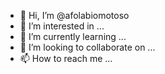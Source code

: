 - 👋 Hi, I’m @afolabiomotoso
- 👀 I’m interested in ...
- 🌱 I’m currently learning ...
- 💞️ I’m looking to collaborate on ...
- 📫 How to reach me ...

<!---
afolabiomotoso/afolabiomotoso is a ✨ special ✨ repository because its `README.md` (this file) appears on your GitHub profile.
You can click the Preview link to take a look at your changes.
--->
